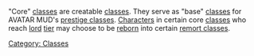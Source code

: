 "Core" [classes](:Category:_Classes.md "wikilink") are creatable
[classes](:Category:_Classes.md "wikilink"). They serve as "base"
[classes](:Category:_Classes.md "wikilink") for AVATAR MUD's [prestige
classes](:Category:_Prestige_Classes.md "wikilink").
[Characters](:Category:_Characters.md "wikilink") in certain core
[classes](:Category:_Classes.md "wikilink") who reach
[lord](:Category:Lord.md "wikilink")
[tier](:Category:_Tiers.md "wikilink") may choose to be
[reborn](Remort.md "wikilink") into certain [remort
classes](:Category:_Remort_Classes.md "wikilink").

[Category: Classes](Category:_Classes "wikilink")
